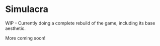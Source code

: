 # Simulacra

WIP - Currently doing a complete rebuild of the game, including its base aesthetic.

More coming soon!
